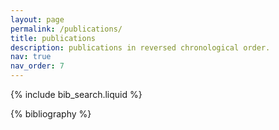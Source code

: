 ```yaml
---
layout: page
permalink: /publications/
title: publications
description: publications in reversed chronological order.
nav: true
nav_order: 7
---
```


<!-- _pages/publications.md -->

<!-- Bibsearch Feature -->

{% include bib_search.liquid %}

<div class="publications">

{% bibliography %}

</div>
